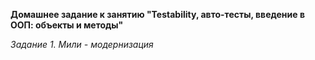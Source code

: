 **Домашнее задание к занятию "Testability, авто-тесты, введение в ООП: объекты и методы"**

*Задание 1. Мили - модернизация*
